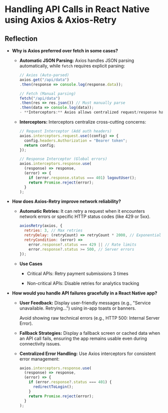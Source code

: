 # Handling API Calls in React Native using Axios & Axios-Retry

## Reflection

- **Why is Axios preferred over fetch in some cases?**

  - **Automatic JSON Parsing:**
    Axios handles JSON parsing automatically, while `fetch` requires explicit parsing:

    ```javascript
    // Axios (Auto-parsed)
    axios.get("/api/data")
    .then(response => console.log(response.data));

    // Fetch (Manual parsing)
    fetch("/api/data")
    .then(res => res.json()) // Must manually parse
    .then(data => console.log(data));
    - **Interceptors:** Axios allows centralized request/response handling.
    ```

  - **Interceptors:**
    Interceptors centralize cross-cutting concerns:

    ```jsx
    // Request Interceptor (Add auth headers)
    axios.interceptors.request.use((config) => {
      config.headers.Authorization = "Bearer token";
      return config;
    });

    // Response Interceptor (Global errors)
    axios.interceptors.response.use(
      (response) => response,
      (error) => {
        if (error.response.status === 401) logoutUser();
        return Promise.reject(error);
      }
    );
    ```

- **How does Axios-Retry improve network reliability?**

  - **Automatic Retries:**
    It can retry a request when it encounters network errors or specific HTTP status codes (like 429 or 5xx).

    ```jsx
    axiosRetry(axios, {
      retries: 3, // Max retries
      retryDelay: (retryCount) => retryCount * 2000, // Exponential backoff
      retryCondition: (error) =>
        error.response?.status === 429 || // Rate limits
        error.response?.status >= 500, // Server errors
    });
    ```

  - **Use Cases**

    - Critical APIs: Retry payment submissions 3 times

    - Non-critical APIs: Disable retries for analytics tracking

- **How would you handle API failures gracefully in a React Native app?**

  - **User Feedback:**
    Display user-friendly messages (e.g., "Service unavailable. Retrying...") using in-app toasts or banners.

    Avoid showing raw technical errors (e.g., HTTP 500: Internal Server Error).

  - **Fallback Strategies:**
    Display a fallback screen or cached data when an API call fails, ensuring the app remains usable even during connectivity issues.
  - **Centralized Error Handling:**
    Use Axios interceptors for consistent error management:

    ```jsx
    axios.interceptors.response.use(
      (response) => response,
      (error) => {
        if (error.response?.status === 401) {
          redirectToLogin();
        }
        return Promise.reject(error);
      }
    );
    ```
